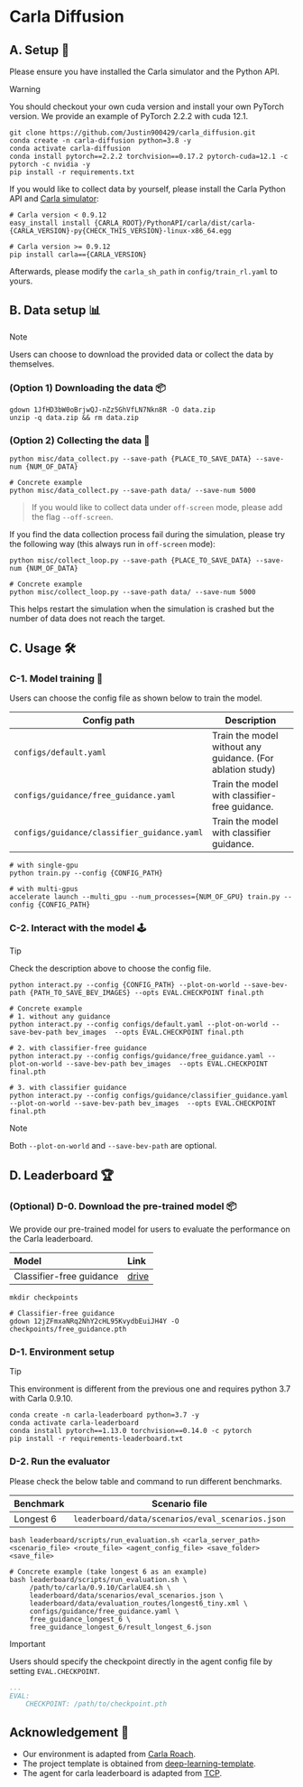 # Carla Diffusion

## A. Setup 🚀

Please ensure you have installed the Carla simulator and the Python API.

> [!WARNING]
> You should checkout your own cuda version and install your own PyTorch version. We provide an example of PyTorch 2.2.2 with cuda 12.1.

```shell
git clone https://github.com/Justin900429/carla_diffusion.git
conda create -n carla-diffusion python=3.8 -y
conda activate carla-diffusion
conda install pytorch==2.2.2 torchvision==0.17.2 pytorch-cuda=12.1 -c pytorch -c nvidia -y
pip install -r requirements.txt
```

If you would like to collect data by yourself, please install the Carla Python API and [Carla simulator](https://github.com/carla-simulator/carla):

```shell
# Carla version < 0.9.12
easy_install install {CARLA_ROOT}/PythonAPI/carla/dist/carla-{CARLA_VERSION}-py{CHECK_THIS_VERSION}-linux-x86_64.egg

# Carla version >= 0.9.12
pip install carla=={CARLA_VERSION}
```

Afterwards, please modify the `carla_sh_path` in `config/train_rl.yaml` to yours.

## B. Data setup 📊

>[!NOTE]
>Users can choose to download the provided data or collect the data by themselves.

### (Option 1) Downloading the data 📦

```shell
gdown 1JfHD3bW0oBrjwQJ-nZz5GhVfLN7Nkn8R -O data.zip
unzip -q data.zip && rm data.zip
```

### (Option 2) Collecting the data 📡

```shell
python misc/data_collect.py --save-path {PLACE_TO_SAVE_DATA} --save-num {NUM_OF_DATA}

# Concrete example
python misc/data_collect.py --save-path data/ --save-num 5000
```

> If you would like to collect data under `off-screen` mode, please add the flag `--off-screen`.

If you find the data collection process fail during the simulation, please try the following way (this always run in `off-screen` mode):

```shell
python misc/collect_loop.py --save-path {PLACE_TO_SAVE_DATA} --save-num {NUM_OF_DATA}

# Concrete example
python misc/collect_loop.py --save-path data/ --save-num 5000
```

This helps restart the simulation when the simulation is crashed but the number of data does not reach the target.

## C. Usage 🛠

### C-1. Model training 🧠

Users can choose the config file as shown below to train the model.

| Config path                                 | Description                                                |
| ------------------------------------------- | ---------------------------------------------------------- |
| `configs/default.yaml`                      | Train the model without any guidance. (For ablation study) |
| `configs/guidance/free_guidance.yaml`       | Train the model with classifier-free guidance.             |
| `configs/guidance/classifier_guidance.yaml` | Train the model with classifier guidance.                  |

```shell
# with single-gpu
python train.py --config {CONFIG_PATH}

# with multi-gpus
accelerate launch --multi_gpu --num_processes={NUM_OF_GPU} train.py --config {CONFIG_PATH}
```

### C-2. Interact with the model 🕹

>[!TIP]
> Check the description above to choose the config file.

```shell
python interact.py --config {CONFIG_PATH} --plot-on-world --save-bev-path {PATH_TO_SAVE_BEV_IMAGES} --opts EVAL.CHECKPOINT final.pth

# Concrete example
# 1. without any guidance
python interact.py --config configs/default.yaml --plot-on-world --save-bev-path bev_images  --opts EVAL.CHECKPOINT final.pth

# 2. with classifier-free guidance
python interact.py --config configs/guidance/free_guidance.yaml --plot-on-world --save-bev-path bev_images  --opts EVAL.CHECKPOINT final.pth

# 3. with classifier guidance
python interact.py --config configs/guidance/classifier_guidance.yaml --plot-on-world --save-bev-path bev_images  --opts EVAL.CHECKPOINT final.pth
```

> [!NOTE]
> Both `--plot-on-world` and `--save-bev-path` are optional.

## D. Leaderboard 🏆

### (Optional) D-0. Download the pre-trained model 📦

We provide our pre-trained model for users to evaluate the performance on the Carla leaderboard.

| Model                    | Link                                                                                        |
| :------------------------ | :------------------------------------------------------------------------------------------- |
| Classifier-free guidance | [drive](https://drive.google.com/file/d/12jZFmxaNRq2NhY2cHL95KvydbEuiJH4Y/view?usp=sharing) |

```shell
mkdir checkpoints

# Classifier-free guidance
gdown 12jZFmxaNRq2NhY2cHL95KvydbEuiJH4Y -O checkpoints/free_guidance.pth
```

### D-1. Environment setup

>[!TIP]
> This environment is different from the previous one and requires python 3.7 with Carla 0.9.10.

```shell
conda create -n carla-leaderboard python=3.7 -y
conda activate carla-leaderboard
conda install pytorch==1.13.0 torchvision==0.14.0 -c pytorch
pip install -r requirements-leaderboard.txt
```

### D-2. Run the evaluator

Please check the below table and command to run different benchmarks.

| Benchmark | Scenario file                                    | Route file                                             |
| --------- | ------------------------------------------------ | ------------------------------------------------------ |
| Longest 6 | `leaderboard/data/scenarios/eval_scenarios.json` | `leaderboard/data/evaluation_routes/longest6_tiny.xml` |

```shell
bash leaderboard/scripts/run_evaluation.sh <carla_server_path> <scenario_file> <route_file> <agent_config_file> <save_folder> <save_file>

# Concrete example (take longest 6 as an example)
bash leaderboard/scripts/run_evaluation.sh \
     /path/to/carla/0.9.10/CarlaUE4.sh \
     leaderboard/data/scenarios/eval_scenarios.json \
     leaderboard/data/evaluation_routes/longest6_tiny.xml \
     configs/guidance/free_guidance.yaml \
     free_guidance_longest_6 \
     free_guidance_longest_6/result_longest_6.json
```

>[!IMPORTANT]
> Users should specify the checkpoint directly in the agent config file by setting `EVAL.CHECKPOINT`.

```yaml
...
EVAL:
    CHECKPOINT: /path/to/checkpoint.pth
```

## Acknowledgement 🙏

* Our environment is adapted from [Carla Roach](https://github.com/zhejz/carla-roach).
* The project template is obtained from [deep-learning-template](https://github.com/Justin900429/deep-learning-template).
* The agent for carla leaderboard is adapted from [TCP](https://github.com/OpenDriveLab/TCP).
